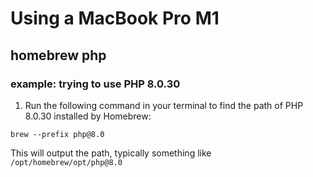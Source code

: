 # Using a MacBook Pro M1
## homebrew php  
### example: trying to use PHP 8.0.30

1. Run the following command in your terminal to find the path of PHP 8.0.30 installed by Homebrew:
```
brew --prefix php@8.0
```
This will output the path, typically something like `/opt/homebrew/opt/php@8.0`
